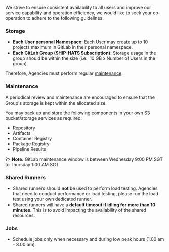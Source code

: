 We strive to ensure consistent availability to all users and improve our service capability and operation efficiency, we would like to seek your co-operation to adhere to the following guidelines.

### Storage

<!--If your total namespace/group storage exceeds the available storage quota, all projects under the namespace/group will be locked. A locked project will not be able to push to the repository, run pipelines and jobs, or build and push packages. Therefore, Agency is encouraged to perform regular maintenance by using the following guidelines:-->

- **Each User personal Namespace:** Each User may create up to 10 projects maximum in GitLab in their personal namespace.
- **Each GitLab Group (SHIP-HATS Subscription):** Storage usage in the group should be within the size (i.e., 10 GB x Number of Users in the group).

Therefore, Agencies must perform regular [maintenance](#maintenance).

<!--- **Each repo:** Each repo size should be limited to 2 GB maximum.-->

<!--Agencies with specific requirements, please submit a service request or write to [enquiries_SHIP@tech.gov.sg](enquiries_SHIP@tech.gov.sg) for evaluation by the SHIP-HATS team. Requests will be reviewed based on actual use-case.-->

### Maintenance


A periodical review and maintenance are encouraged to ensure that the Group's storage is kept within the allocated size.

You may back up and store the following components in your own S3 bucket/storage services as required:
- Repository
- Artifacts
- Container Registry
- Package Registry
- Pipeline Results

?> **Note:** GitLab maintenance window is between Wednesday 9:00 PM SGT to Thursday 1:00 AM SGT 


### Shared Runners

- Shared runners should **not** be used to perform load testing. Agencies that need to conduct performance or load testing, please run the load test using your own dedicated runner.
- Shared runners will have a **default timeout if idling for more than 10 minutes**. This is to avoid impacting the availability of the shared resources.


### Jobs
- Schedule jobs only when necessary and during low peak hours (1.00 am - 8.00 am).
